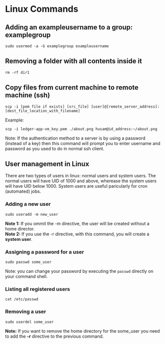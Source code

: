 # Linux Commands

## Adding an exampleusername to a group: examplegroup
```
sudo usermod -a -G examplegroup exampleusername 
```

## Removing a folder with all contents inside it
```
rm -rf dir1
```

## Copy files from current machine to remote machine (ssh)
```
scp -i [pem file if exists] [src_file] [user]@[remote_server_address]:[dest_file_location_with_filename] 
```

Example:
```
scp -i ledger-app-vm_key.pem ./about.png husam@id_address:~/about.png
```

Note: If the authentication method to a server is by using a password (instead of a key) then this command will prompt you to enter username and password as you used to do in normal ssh client.

## User management in Linux
There are two types of users in linux: normal users and system users. The normal users will have UID of 1000 and above, wherease the system users will have UID below 1000. System users are useful paricularly for cron (automated) jobs.
### Adding a new user
```
sudo useradd -m new_user
```

**Note 1:** If you ommit the -m directive, the user will be created without a home director.
<br />
**Note 2:** If you use the -r directive, with this command, you will create a **system user**.

### Assigning a password for a user
```
sudo passwd some_user
```

Note: you can change your password by executing the `passwd` directly on your command shell.

### Listing all registered users
```
cat /etc/passwd
```
### Removing a user
```
sudo userdel some_user
```

**Note:** If you want to remove the home directory for the some_user you need to add the **-r** directive to the previous command.


